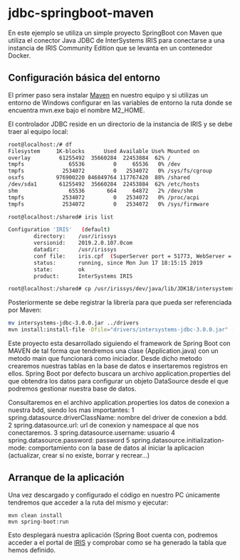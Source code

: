 # jdbc-springboot-maven

En este ejemplo se utiliza un simple proyecto SpringBoot con Maven que utiliza el conector Java JDBC de InterSystems IRIS para conectarse a una instancia de IRIS Community Edition que se levanta en un contenedor Docker.

## Configuración básica del entorno

El primer paso sera instalar [Maven](https://maven.apache.org/download.cgi) en nuestro equipo y si utilizas un entorno de Windows configurar en las variables de entorno la ruta donde se encuentra mvn.exe bajo el nombre M2_HOME.

El controlador JDBC reside en un directorio de la instancia de IRIS y se debe traer al equipo local:

```bash
root@localhost:/# df
Filesystem     1K-blocks      Used Available Use% Mounted on
overlay         61255492  35660284  22453884  62% /
tmpfs              65536         0     65536   0% /dev
tmpfs            2534072         0   2534072   0% /sys/fs/cgroup
osxfs          976900220 846849764 117767420  88% /shared
/dev/sda1       61255492  35660284  22453884  62% /etc/hosts
shm                65536       664     64872   2% /dev/shm
tmpfs            2534072         0   2534072   0% /proc/acpi
tmpfs            2534072         0   2534072   0% /sys/firmware

root@localhost:/shared# iris list

Configuration 'IRIS'   (default)
        directory:    /usr/irissys
        versionid:    2019.2.0.107.0com
        datadir:      /usr/irissys
        conf file:    iris.cpf  (SuperServer port = 51773, WebServer = 52773)
        status:       running, since Mon Jun 17 18:15:15 2019
        state:        ok
        product:      InterSystems IRIS

root@localhost:/shared# cp /usr/irissys/dev/java/lib/JDK18/intersystems-jdbc-3.0.0.jar /shared/
```

Posteriormente se debe registrar la librería para que pueda ser referenciada por Maven:

```bash
mv intersystems-jdbc-3.0.0.jar ../drivers
mvn install:install-file -Dfile="drivers/intersystems-jdbc-3.0.0.jar" -DgroupId="com.intersystems.jdbc" -DartifactId="IRISDriver" -Dversion="3.0.0" -Dpackaging=jar
```

Este proyecto esta desarrollado siguiendo el framework de Spring Boot con MAVEN de tal forma que tendremos una clase (Application.java) con un metodo main que funcionará como iniciador. Desde dicho metodo crearemos nuestras tablas en la base de datos e insertaremos registros en ellos. Spring Boot por defecto buscara un archivo application.properties del que obtendra los datos para configurar un objeto DataSource desde el que podremos gestionar nuestra base de datos.

Consultaremos en el archivo application.properties los datos de conexion a nuestra bdd, siendo los mas importantes:
	1 spring.datasource.driverClassName: nombre del driver de conexion a bdd.
	2 spring.datasource.url: url de conexion y namespace al que nos conectaremos.
	3 spring.datasource.username: usuario
	4 spring.datasource.password: password
	5 spring.datasource.initialization-mode: comportamiento con la base de datos al iniciar la aplicacion (actualizar, crear si no existe, borrar y recrear...)


## Arranque de la aplicación

Una vez descargado y configurado el código en nuestro PC únicamente tendremos que acceder a la ruta del mismo y ejecutar:

```
mvn clean install
mvn spring-boot:run
```

Esto desplegará nuestra aplicación (Spring Boot cuenta con, podremos acceder a el portal de [IRIS](http://localhost:9092/csp/sys/UtilHome.csp) y comprobar como se ha generado la tabla que hemos definido.